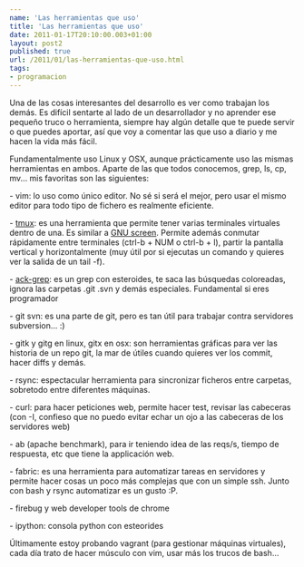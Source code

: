 ```yaml
---
name: 'Las herramientas que uso'
title: 'Las herramientas que uso'
date: 2011-01-17T20:10:00.003+01:00
layout: post2
published: true
url: /2011/01/las-herramientas-que-uso.html
tags: 
- programacion
---
```


Una de las cosas interesantes del desarrollo es ver como trabajan los demás. Es difícil sentarte al lado de un desarrollador y no aprender ese pequeño truco o herramienta, siempre hay algún detalle que te puede servir o que puedes aportar, así que voy a comentar las que uso a diario y me hacen la vida más fácil.

  

Fundamentalmente uso Linux y OSX, aunque prácticamente uso las mismas herramientas en ambos. Aparte de las que todos conocemos, grep, ls, cp, mv... mis favoritas son las siguientes:

  

\- vim: lo uso como único editor. No sé si será el mejor, pero usar el mismo editor para todo tipo de fichero es realmente eficiente.

  

\- [tmux](http://tmux.sourceforge.net/): es una herramienta que permite tener varias terminales virtuales dentro de una. Es similar a [GNU screen](http://www.gnu.org/software/screen/). Permite además conmutar rápidamente entre terminales (ctrl-b + NUM o ctrl-b + l), partir la pantalla vertical y horizontalmente (muy útil por si ejecutas un comando y quieres ver la salida de un tail -f).

  

\- [ack-grep](http://betterthangrep.com/): es un grep con esteroides, te saca las búsquedas coloreadas, ignora las carpetas .git .svn y demás especiales. Fundamental si eres programador

  

\- git svn: es una parte de git, pero es tan útil para trabajar contra servidores subversion... :)

  

\- gitk y gitg en linux, gitx en osx: son herramientas gráficas para ver las historia de un repo git, la mar de útiles cuando quieres ver los commit, hacer diffs y demás.

  

\- rsync: espectacular herramienta para sincronizar ficheros entre carpetas, sobretodo entre diferentes máquinas.

  

\- curl: para hacer peticiones web, permite hacer test, revisar las cabeceras (con -I, confieso que no puedo evitar echar un ojo a las cabeceras de los servidores web)

  

\- ab (apache benchmark), para ir teniendo idea de las reqs/s, tiempo de respuesta, etc que tiene la applicación web.

  

\- fabric: es una herramienta para automatizar tareas en servidores y permite hacer cosas un poco más complejas que con un simple ssh. Junto con bash y rsync automatizar es un gusto :P.

  

\- firebug y web developer tools de chrome

  

\- ipython: consola python con esteorides

  

Últimamente estoy probando vagrant (para gestionar máquinas virtuales), cada día trato de hacer músculo con vim, usar más los trucos de bash...